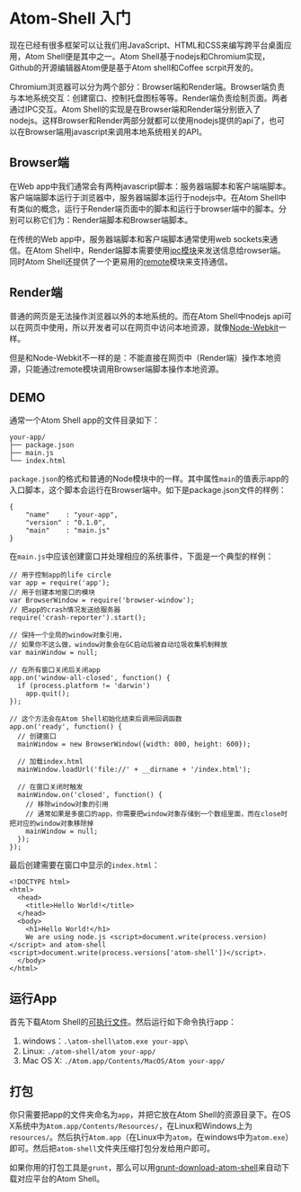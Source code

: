Atom-Shell 入门
===

现在已经有很多框架可以让我们用JavaScript、HTML和CSS来编写跨平台桌面应用，Atom Shell便是其中之一。Atom Shell基于nodejs和Chromium实现，Github的开源编辑器Atom便是基于Atom shell和Coffee scrpit开发的。

Chromium浏览器可以分为两个部分：Browser端和Render端。Browser端负责与本地系统交互：创建窗口、控制托盘图标等等。Render端负责绘制页面。两者通过IPC交互。Atom Shell的实现是在Browser端和Render端分别嵌入了nodejs。这样Browser和Render两部分就都可以使用nodejs提供的api了，也可以在Browser端用javascript来调用本地系统相关的API。

Browser端
---
在Web app中我们通常会有两种javascript脚本：服务器端脚本和客户端端脚本。客户端端脚本运行于浏览器中，服务器端脚本运行于nodejs中。在Atom Shell中有类似的概念，运行于Render端页面中的脚本和运行于browser端中的脚本。分别可以称它们为：Render端脚本和Browser端脚本。

在传统的Web app中，服务器端脚本和客户端脚本通常使用web sockets来通信。在Atom Shell中，Render端脚本需要使用[ipc模块](https://github.com/atom/atom-shell/blob/master/docs/api/ipc-renderer.md)来发送信息给rowser端。同时Atom Shell还提供了一个更易用的[remote](https://github.com/atom/atom-shell/blob/master/docs/api/remote.md)模块来支持通信。

Render端
---
普通的网页是无法操作浏览器以外的本地系统的。而在Atom Shell中nodejs api可以在网页中使用，所以开发者可以在网页中访问本地资源，就像[Node-Webkit](https://github.com/rogerwang/node-webkit)一样。

但是和Node-Webkit不一样的是：不能直接在网页中（Render端）操作本地资源，只能通过remote模块调用Browser端脚本操作本地资源。

DEMO
---
通常一个Atom Shell app的文件目录如下：

	your-app/
	├── package.json
	├── main.js
	└── index.html

`package.json`的格式和普通的Node模块中的一样。其中属性`main`的值表示app的入口脚本，这个脚本会运行在Browser端中。如下是package.json文件的样例：

	{
		"name"    : "your-app",
		"version" : "0.1.0",
		"main"    : "main.js"
	}

在`main.js`中应该创建窗口并处理相应的系统事件，下面是一个典型的样例：

	// 用于控制app的life circle
	var app = require('app');
	// 用于创建本地窗口的模块
	var BrowserWindow = require('browser-window');	
	// 把app的crash情况发送给服务器
	require('crash-reporter').start();
	
	// 保持一个全局的window对象引用，
	// 如果你不这么做，window对象会在GC启动后被自动垃圾收集机制释放
	var mainWindow = null;
	
	// 在所有窗口关闭后关闭app
	app.on('window-all-closed', function() {
	  if (process.platform != 'darwin')
	    app.quit();
	});
	
	// 这个方法会在Atom Shell初始化结束后调用回调函数
	app.on('ready', function() {
	  // 创建窗口
	  mainWindow = new BrowserWindow({width: 800, height: 600});
	
	  // 加载index.html
	  mainWindow.loadUrl('file://' + __dirname + '/index.html');
	
	  // 在窗口关闭时触发
	  mainWindow.on('closed', function() {
	  	// 移除window对象的引用
	  	// 通常如果是多窗口的app，你需要把window对象存储到一个数组里面，而在close时把对应的window对象移除掉
	    mainWindow = null;
	  });
	});
	
最后创建需要在窗口中显示的`index.html`：

	<!DOCTYPE html>
	<html>
	  <head>
	    <title>Hello World!</title>
	  </head>
	  <body>
	    <h1>Hello World!</h1>
	    We are using node.js <script>document.write(process.version)</script> and atom-shell <script>document.write(process.versions['atom-shell'])</script>.
	  </body>
	</html>

运行App
---
首先下载Atom Shell的[可执行文件](https://github.com/atom/atom-shell/releases)。然后运行如下命令执行app：

1. windows：`.\atom-shell\atom.exe your-app\`
2. Linux: `./atom-shell/atom your-app/`
3. Mac OS X: `./Atom.app/Contents/MacOS/Atom your-app/`

打包
---
你只需要把app的文件夹命名为`app`，并把它放在Atom Shell的资源目录下。在OS X系统中为`Atom.app/Contents/Resources/`，在Linux和Windows上为`resources/`。然后执行`Atom.app`（在Linux中为`atom`，在windows中为`atom.exe`）即可。然后把`atom-shell`文件夹压缩打包分发给用户即可。

如果你用的打包工具是`grunt`，那么可以用[grunt-download-atom-shell](https://github.com/atom/grunt-download-atom-shell)来自动下载对应平台的Atom Shell。
